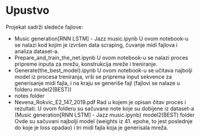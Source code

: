 # Upustvo



Projekat sadrži sledeće fajlove:

- Music generation[RNN LSTM] - Jazz music.ipynb 
U ovom notebook-u se nalazi kod kojim je izvršen data scraping, čuvanje midi fajlova i analiza dataset-a.
- Prepare_and_train_the_net.ipynb 
U ovom notebook-u se nalazi proces pripreme inputa za mrežu, konstrukcija mreže i treniranje.
- Generate(the_best_model).ipynb
U ovom notebook-u se učitava najbolji model iz procesa treniranja, vrši se priprema input sekvence za generisanje midi fajla, i na kraju se generiše fajl (fajlovi se nalaze u folderu model2(BEST))
- notes folder
- Nevena_Rokvic_E2_147_2019.pdf
Rad u kojem je opisan čitav proces i rezultati.
U ovom folderu su sačuvane note koje su dobijene iz dataset-a (Music generation[RNN LSTM] - Jazz music.ipynb)
model2(BEST) folder
Ovde su sačuvani najbolji model (weights iz 41. epohe, to jest poslednje do koje je loss opadao) i tri midi fajla koja je generisala mreža.
